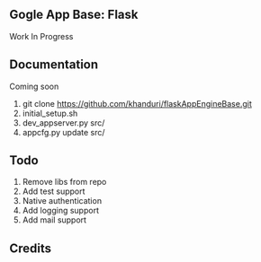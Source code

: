 Gogle App Base: Flask
-------
Work In Progress


Documentation
-------
Coming soon

1. git clone https://github.com/khanduri/flaskAppEngineBase.git
1. initial_setup.sh
1. dev_appserver.py src/
1. appcfg.py update src/


Todo
-------
1. Remove libs from repo
1. Add test support
1. Native authentication
1. Add logging support
1. Add mail support

Credits
-------
